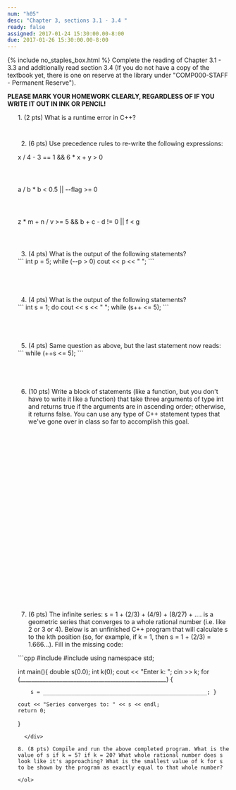 ```yaml
---
num: "h05"
desc: "Chapter 3, sections 3.1 - 3.4 "
ready: false
assigned: 2017-01-24 15:30:00.00-8:00
due: 2017-01-26 15:30:00.00-8:00
---
```

{% include no_staples_box.html %}
Complete the reading of Chapter 3.1 - 3.3 and additionally read section 3.4 (If you do not have a copy of the textbook yet, there is one on reserve at the library under "COMP000-STAFF - Permanent Reserve").

<b>PLEASE MARK YOUR HOMEWORK CLEARLY, REGARDLESS OF IF YOU WRITE IT OUT IN INK OR PENCIL!</b>

<ol markdown="1">
1.	(2 pts) What is a runtime error in C++?
  <div style="margin-bottom:3em"></div>

2.	(6 pts) Use precedence rules to re-write the following expressions:
  <div style="margin-bottom:1em"></div>
	x / 4 - 3 == 1 && 6 * x + y > 0
  <div style="margin-bottom:4em"></div>
	a / b * b < 0.5 || --flag >= 0
  <div style="margin-bottom:4em"></div>
	z * m + n / v >= 5 && b + c - d != 0 || f < g
  <div style="margin-bottom:4em"></div>

3.	(4 pts) What is the output of the following statements?
  <div markdown="1">
```
int p = 5;
while (--p > 0)
     cout << p << " ";
```
  </div>
  <div style="margin-bottom:5em"></div>

4.	(4 pts) What is the output of the following statements?
  <div markdown="1">
```
int s = 1;
do
     cout << s << " ";
while (s++ <= 5);
```
  </div>
  <div style="margin-bottom:5em"></div>
  <div class="pagebreak"></div>

5.	(4 pts) Same question as above, but the last statement now reads:

  <div markdown="1">
```
while (++s <= 5);
```
  </div>
  <div style="margin-bottom:5em"></div>

6.	(10 pts) Write a block of statements (like a function, but you don't have to write it like a function) that take three arguments of type int and returns true if the arguments are in ascending order; otherwise, it returns false. You can use any type of C++ statement types that we've gone over in class so far to accomplish this goal.
	<div style="margin-bottom:30em"></div>

7. (6 pts) The infinite series: s = 1 + (2/3) + (4/9) + (8/27) + .... is a geometric series that converges to a whole rational number (i.e. like 2 or 3 or 4). Below is an unfinished C++ program that will calculate s to the kth position (so, for example, if k = 1, then s = 1 + (2/3) = 1.666...). Fill in the missing code:
  <div style="margin-bottom:1em"></div>

  <div markdown="1">
```cpp
#include <iostream>
#include <cmath>
using namespace std;

int main(){
    double s(0.0);
    int k(0);
    cout << "Enter k: ";
    cin >> k;
    for (____________________________________________________) { 
    
        s = ____________________________________________________; }
        
    cout << "Series converges to: " << s << endl;
    return 0;
}
```
  </div>

8. (8 pts) Compile and run the above completed program. What is the value of s if k = 5? if k = 20? What whole rational number does s look like it's approaching? What is the smallest value of k for s to be shown by the program as exactly equal to that whole number?
	
</ol>
